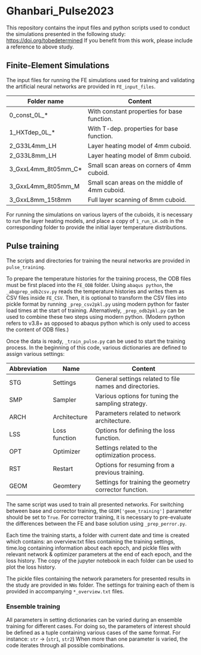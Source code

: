 # Ghanbari_Pulse2023

This repository contains the input files and python scripts used to conduct the simulations presented in the following study: https://doi.org/tobedetermined
If you benefit from this work, please include a reference to above study.

## Finite-Element Simulations
The input files for running the FE simulations used for training and validating the artificial neural networks are provided in `FE_input_files`.

| Folder name            | Content                                       |
| ---------------------- | --------------------------------------------- |
| 0\_const\_0L\_\*        | With constant properties for base function.   |
| 1\_HXTdep\_0L\_\*       | With T-dep. properties for base function.     |
| 2\_G33L4mm\_LH         | Layer heating model of 4mm cuboid.            |
| 2\_G33L8mm\_LH         | Layer heating model of 8mm cuboid.            |
| 3\_GxxL4mm\_8t05mm\_C\* | Small scan areas on corners of 4mm cuboid.    |
| 3\_GxxL4mm\_8t05mm\_M  | Small scan areas on the middle of 4mm cuboid. |
| 3\_GxxL8mm\_15t8mm     | Full layer scanning of 8mm cuboid.            |

For running the simulations on various layers of the cuboids, it is necessary to run the layer heating models, and place a copy of `1_run_LH.odb` in the corresponding folder to provide the initial layer temperature distributions.

## Pulse training
The scripts and directories for training the neural networks are provided in `pulse_training`.

To prepare the temperature histories for the training process, the ODB files must be first placed into the `FE_ODB` folder. Using `abaqus python`, the `_abqprep_odb2csv.py` reads the temperature histories and writes them as CSV files inside `FE_CSV`. Then, it is optional to transform the CSV files into pickle format by running `_prep_csv2pkl.py` using modern python for faster load times at the start of training. Alternatively, `_prep_odb2pkl.py` can be used to combine these two steps using modern python.
(Modern python refers to v3.8+ as opposed to abaqus python which is only used to access the content of ODB files.)

Once the data is ready, `_train_pulse.py` can be used to start the training process. In the beginning of this code, various dictionaries are defined to assign various settings:

| Abbreviation | Name          | Content                                                 |
| ------------ | ------------- | ------------------------------------------------------- |
| STG          | Settings      | General settings related to file names and directories. |
| SMP          | Sampler       | Various options for tuning the sampling strategy.       |
| ARCH         | Architecture  | Parameters related to network architecture.             |
| LSS          | Loss function | Options for defining the loss function.                 |
| OPT          | Optimizer     | Settings related to the optimization process.           |
| RST          | Restart       | Options for resuming from a previous training.          |
| GEOM         | Geomtery      | Settings for training the geometry corrector function.  |

The same script was used to train all presented networks. For switching between base and corrector training, the `GEOM['geom_training']` parameter should be set to `True`. For corrector training, it is necessary to pre-evaluate the differences between the FE and base solution using `_prep_perror.py`.

Each time the training starts, a folder with current date and time is created which contains: an overview.txt files containing the training settings, time.log containing information about each epoch, and pickle files with relevant network & optimizer parameters at the end of each epoch, and the loss history. The copy of the jupyter notebook in each folder can be used to plot the loss history.

The pickle files containing the network parameters for presented results in the study are provided in `NNs` folder. The settings for training each of them is provided in accompanying `*_overview.txt` files.

### Ensemble training
All parameters in setting dictionaries can be varied during an ensemble training for different cases. For doing so, the parameters of interest should be defined as a tuple containing various cases of the same format. For instance: `str` -> (`str1`, `str2`)
When more than one parameter is varied, the code iterates through all possible combinations.
